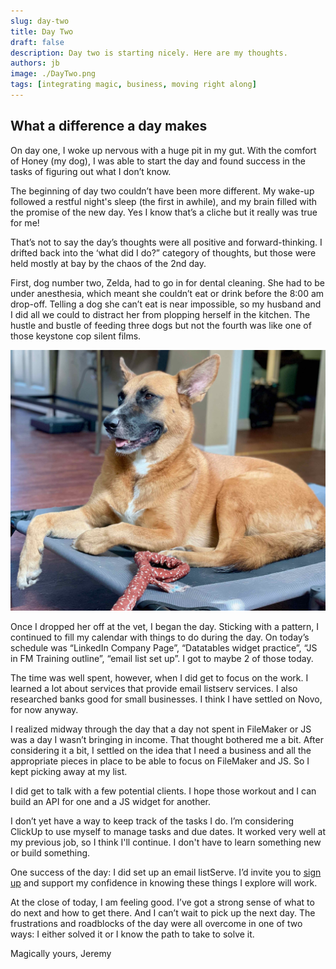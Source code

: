 ```yaml
---
slug: day-two
title: Day Two
draft: false
description: Day two is starting nicely. Here are my thoughts.
authors: jb
image: ./DayTwo.png
tags: [integrating magic, business, moving right along]
---
```


## What a difference a day makes

On day one, I woke up nervous with a huge pit in my gut. With the comfort of Honey (my dog), I was able to start the day and found success in the tasks of figuring out what I don’t know. 

The beginning of day two couldn’t have been more different. My wake-up followed a restful night's sleep (the first in awhile), and my brain filled with the promise of the new day. Yes I know that’s a cliche but it really was true for me!

That’s not to say the day’s thoughts were all positive and forward-thinking. I drifted back into the ‘what did I do?” category of thoughts, but those were held mostly at bay by the chaos of the 2nd day.

First, dog number two, Zelda, had to go in for dental cleaning. She had to be under anesthesia, which meant she couldn’t eat or drink before the 8:00 am drop-off. Telling a dog she can’t eat is near impossible, so my husband and I did all we could to distract her from plopping herself in the kitchen. The hustle and bustle of feeding three dogs but not the fourth was like one of those keystone cop silent films. 

![Honey](./zelda.jpeg)

Once I dropped her off at the vet, I began the day. Sticking with a pattern, I continued to fill my calendar with things to do during the day. On today’s schedule was “LinkedIn Company Page”, “Datatables widget practice”, “JS in FM Training outline”, “email list set up”. I got to maybe 2 of those today. 

The time was well spent, however, when I did get to focus on the work. I learned a lot about services that provide email listserv services. I also researched banks good for small businesses. I think I have settled on Novo, for now anyway.

I realized midway through the day that a day not spent in FileMaker or JS was a day I wasn’t bringing in income. That thought bothered me a bit. After considering it a bit, I settled on the idea that I need a business and all the appropriate pieces in place to be able to focus on FileMaker and JS. So I kept picking away at my list.

I did get to talk with a few potential clients. I hope those workout and I can build an API for one and a JS widget for another. 

I don’t yet have a way to keep track of the tasks I do. I’m considering ClickUp to use myself to manage tasks and due dates. It worked very well at my previous job, so I think I'll continue. I don't have to learn something new or build something.

One success of the day: I did set up an email listServe. I’d invite you to [sign up](https://signup.integratingmagic.io/) and support my confidence in knowing these things I explore will work.

At the close of today, I am feeling good. I’ve got a strong sense of what to do next and how to get there. And I can’t wait to pick up the next day. The frustrations and roadblocks of the day were all overcome in one of two ways: I either solved it or I know the path to take to solve it.

Magically yours,
Jeremy
